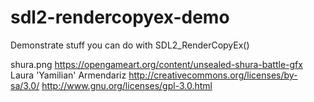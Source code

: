 # sdl2-rendercopyex-demo
Demonstrate stuff you can do with SDL2_RenderCopyEx()

shura.png
https://opengameart.org/content/unsealed-shura-battle-gfx
Laura 'Yamilian' Armendariz
http://creativecommons.org/licenses/by-sa/3.0/
http://www.gnu.org/licenses/gpl-3.0.html
